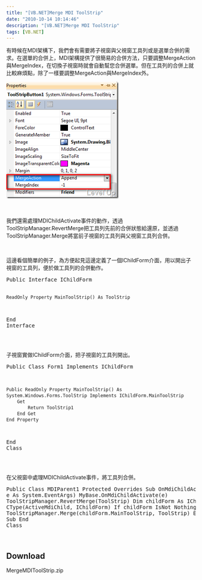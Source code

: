 ```yaml
---
title: "[VB.NET]Merge MDI ToolStrip"
date: "2010-10-14 10:14:46"
description: "[VB.NET]Merge MDI ToolStrip"
tags: [VB.NET]
---
```


<p>有時候在MDI架構下，我們會有需要將子視窗與父視窗工具列或是選單合併的需求。在選單的合併上，MDI架構提供了很簡易的合併方法，只要調整MergeAction與MergeIndex，在切換子視窗時就會自動幫您合併選單。但在工具列的合併上就比較麻煩點，除了一樣要調整MergeAction與MergeIndex外。</p><p><img style="border-bottom: 0px; border-left: 0px; border-top: 0px; border-right: 0px" border="0" alt="image" width="299" height="310" src="\images\posts\18347\image_thumb.png" /></p><p> </p><p>我們還需處理MDIChildActivate事件的動作，透過ToolStripManager.RevertMerge把工具列先前的合併狀態給還原，並透過ToolStripManager.Merge將當前子視窗的工具列與父視窗工具列合併。</p><p> </p><p>這邊看個簡單的例子，為方便起見這邊定義了一個IChildForm介面，用以開出子視窗的工具列，便於做工具列的合併動作。</p><div style="padding-bottom: 0px; margin: 0px; padding-left: 0px; padding-right: 0px; display: inline; float: none; padding-top: 0px" id="scid:812469c5-0cb0-4c63-8c15-c81123a09de7:f55f1024-ee9f-4d2e-bbc8-a82cfb9c4fe9" class="wlWriterSmartContent"><pre class="vb" name="code">
Public Interface IChildForm

    ReadOnly Property MainToolStrip() As ToolStrip

End Interface</pre></div><p> </p><p>子視窗實做IChildForm介面，把子視窗的工具列開出。</p><div style="padding-bottom: 0px; margin: 0px; padding-left: 0px; padding-right: 0px; display: inline; float: none; padding-top: 0px" id="scid:812469c5-0cb0-4c63-8c15-c81123a09de7:11e1a5a3-768d-4eb2-acc9-9b4bf976f5fd" class="wlWriterSmartContent"><pre class="vb" name="code">
Public Class Form1
    Implements IChildForm

    Public ReadOnly Property MainToolStrip() As System.Windows.Forms.ToolStrip Implements IChildForm.MainToolStrip
        Get
            Return ToolStrip1
        End Get
    End Property
End Class</pre></div><p> </p><p>在父視窗中處理MDIChildActivate事件，將工具列合併。</p><div style="padding-bottom: 0px; margin: 0px; padding-left: 0px; padding-right: 0px; display: inline; float: none; padding-top: 0px" id="scid:812469c5-0cb0-4c63-8c15-c81123a09de7:af6d3e1e-fcf5-4b35-bb11-c692772d881a" class="wlWriterSmartContent"><pre class="vb" name="code">
Public Class MDIParent1
    Protected Overrides Sub OnMdiChildActivate(ByVal e As System.EventArgs)
        MyBase.OnMdiChildActivate(e)
        ToolStripManager.RevertMerge(ToolStrip)
        Dim childForm As IChildForm = CType(ActiveMdiChild, IChildForm)
        If childForm IsNot Nothing Then
            ToolStripManager.Merge(childForm.MainToolStrip, ToolStrip)
        End If
    End Sub
End Class</pre></div><p> </p><h2>Download</h2><p>MergeMDIToolStrip.zip</p>
